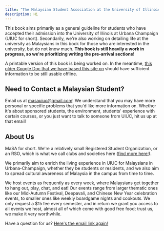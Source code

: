 ```yaml
---
title: "The Malaysian Student Association at the University of Illinois at Urbana-Champaign (MaSA)"
description: Hi
---
```


This book aims primarily as a general guideline for students who have accepted their admission into the University of Illinois at Urbana Champaign (UIUC for short). Secondarily, we're also working on detailing life at the university as Malaysians in this book for those who are interested in the university, but do not know much. **This book is still heavily a work in progress, so we're prioritizing writing the pre-arrival sections!**

A printable version of this book is being worked on. In the meantime, [this older Google Doc that we have based this site on](https://docs.google.com/document/d/1lQi0d93SG3syWDzuw90HU_pi03YOJkvDqbKYcpjJ-Yw/edit) should have sufficient information to be still usable offline.

## Need to Contact a Malaysian Student?

Email us at [masauiuc@gmail.com](mailto:masauiuc@gmail.com)! We understand that you may have more personal or specific problems that you'd like more information on. Whether it's about sponsored students, the environment, students' experience with certain courses, or you just want to talk to someone from UIUC, hit us up at that email!

## About Us

MaSA for short. We're a relatively small Registered Student Organization, or an RSO, which is what we call clubs and societies here ([find more here!](https://illinois.campuslabs.com/engage/organizations)).

We primarily aim to enrich the living experience in UIUC for Malaysians in Urbana-Champaign, whether they be students or residents, and we also aim to spread cultural awareness of Malaysia in the campus from time to time.

We host events as frequently as every week, where Malaysians get together to hang out, play, chat, and eat! Our events range from larger thematic ones like our Mid-Autumn Festival, Deepavali, and Chinese New Year celebration events, to smaller ones like weekly boardgame nights and cookouts. We only request a $15 fee every semester, and in return we grant you access to all events we host, almost all of which come with good free food; trust us, we make it very worthwhile.

Have a question for us? [Here's the email link again!](mailto:masauiuc@gmail.com)